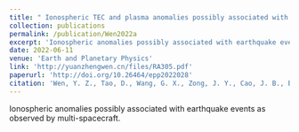 ```yaml
---
title: " Ionospheric TEC and plasma anomalies possibly associated with the 14 July 2019 Mw7.2 Indonesia Laiwui earthquake, from analysis of GPS and CSES data"
collection: publications
permalink: /publication/Wen2022a
excerpt: 'Ionospheric anomalies possibly associated with earthquake events as observed by multi-spacecraft.'
date: 2022-06-11
venue: 'Earth and Planetary Physics'
link: 'http://yuanzhengwen.cn/files/RA305.pdf'
paperurl: 'http://doi.org/10.26464/epp2022028'
citation: 'Wen, Y. Z., Tao, D., Wang, G. X., Zong, J. Y., Cao, J. B., Battiston, R., ZeRen, Z. M., and Shen, X. H. (2022). Ionospheric TEC and plasma anomalies possibly associated with the 14 July 2019 Mw7.2 Indonesia Laiwui earthquake, from analysis of GPS and CSES data. Earth Planet. Phys., 6(4), 313–328. http://doi.org/10.26464/epp2022028'
---
```

Ionospheric anomalies possibly associated with earthquake events as observed by multi-spacecraft.
